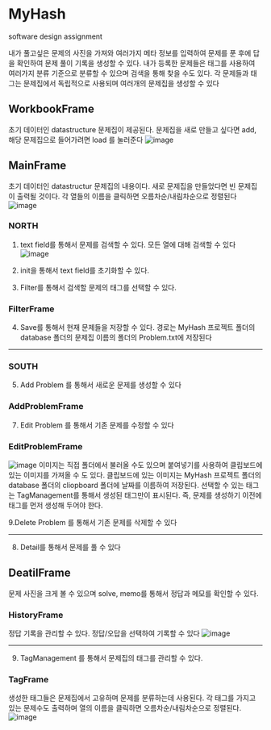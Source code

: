 # MyHash
software design assignment

내가 풀고싶은 문제의 사진을 가져와 여러가지 메타 정보를 입력하여 문제를 푼 후에 답을 확인하여 문제 풀이 기록을 생성할 수 있다.
내가 등록한 문제들은 태그를 사용하여 여러가지 분류 기준으로 분류할 수 있으며 검색을 통해 찾을 수도 있다.
각 문제들과 태그는 문제집에서 독립적으로 사용되며 여러개의 문제집을 생성할 수 있다

## WorkbookFrame
초기 데이터인 datastructure 문제집이 제공된다.
문제집을 새로 만들고 싶다면 add, 해당 문제집으로 들어가려면 load 를 눌러준다
![image](https://github.com/nurugji/MyHash/assets/75533765/785f49c7-7a31-4b41-8891-7ee387658a4b)

## MainFrame
초기 데이터인 datastructur 문제집의 내용이다.
새로 문제집을 만들었다면 빈 문제집이 출력될 것이다. 각 열들의 이름을 클릭하면 오름차순/내림차순으로 정렬된다
![image](https://github.com/nurugji/MyHash/assets/75533765/799bc1a4-33bd-47bb-8a39-4fc9ebddd922)

### NORTH
1. text field를 통해서 문제를 검색할 수 있다. 모든 열에 대해 검색할 수 있다
![image](https://github.com/nurugji/MyHash/assets/75533765/0064cb00-521c-44d8-b665-c98d163f27d9)

2. init을 통해서 text field를 초기화할 수 있다.
3. Filter를 통해서 검색할 문제의 태그를 선택할 수 있다.
### FilterFrame
  
4. Save를 통해서 현재 문제들을 저장할 수 있다.
  경로는 MyHash 프로젝트 폴더의 database 폴더의 문제집 이름의 폴더의 Problem.txt에 저장된다

---

### SOUTH
5. Add Problem 를 통해서 새로운 문제를 생성할 수 있다
### AddProblemFrame


7. Edit Problem 를 통해서 기존 문제를 수정할 수 있다
### EditProblemFrame

![image](https://github.com/nurugji/MyHash/assets/75533765/1984d490-d942-4265-940e-2d7e5c8ef69a)
이미지는 직접 폴더에서 불러올 수도 있으며 붙여넣기를 사용하여 클립보드에 있는 이미지를 가져올 수 도 있다.
클립보드에 있는 이미지는  MyHash 프로젝트 폴더의 database 폴더의 cliopboard 폴더에 날짜를 이름하여 저장된다.
선택할 수 있는 태그는 TagManagement를 통해서 생성된 태그만이 표시된다. 즉, 문제를 생성하기 이전에 태그를 먼저 생성해 두어야 한다.

9.Delete Problem 를 통해서 기존 문제를 삭제할 수 있다

---


8. Detail를 통해서 문제를 풀 수 있다
## DeatilFrame

문제 사진을 크게 볼 수 있으며 solve, memo를 통해서 정답과 메모를 확인할 수 있다.

### HistoryFrame

정답 기록을 관리할 수 있다. 정답/오답을 선택하여 기록할 수 있다
![image](https://github.com/nurugji/MyHash/assets/75533765/3477a4e3-9547-45c9-b77f-e278717e8f4a)

---


9. TagManagement 를 통해서 문제집의 태그를 관리할 수 있다.
### TagFrame

생성한 태그들은 문제집에서 고유하며 문제를 분류하는데 사용된다. 각 태그를 가지고 있는 문제수도 출력하며 열의 이름을 클릭하면 오름차순/내림차순으로 정렬된다.
![image](https://github.com/nurugji/MyHash/assets/75533765/12c7dd73-bab6-4e4d-b80d-7599b3a26f43)

